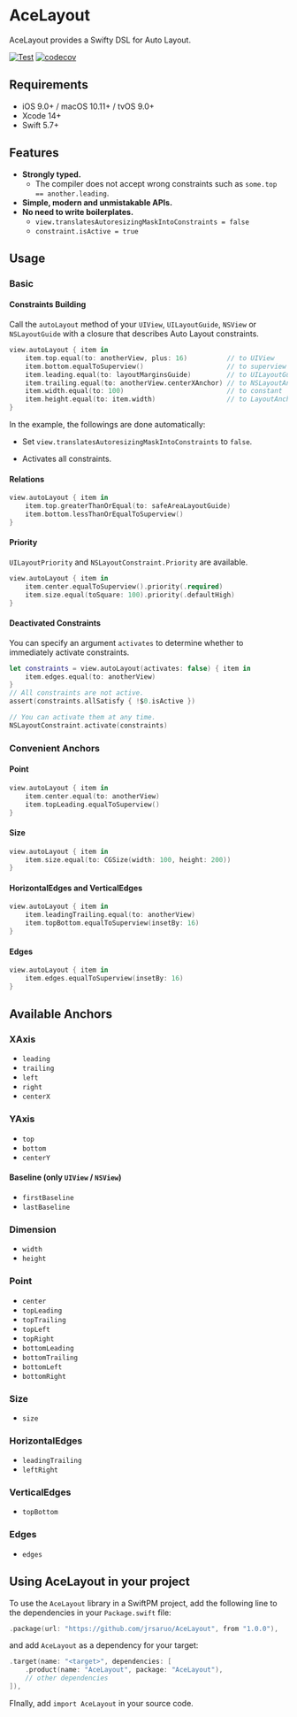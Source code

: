 # AceLayout

AceLayout provides a Swifty DSL for Auto Layout.

[![Test](https://github.com/jrsaruo/AceLayout/actions/workflows/test.yml/badge.svg)](https://github.com/jrsaruo/AceLayout/actions/workflows/test.yml) [![codecov](https://codecov.io/gh/jrsaruo/AceLayout/branch/main/graph/badge.svg?token=NN5TRPRC5O)](https://codecov.io/gh/jrsaruo/AceLayout)

## Requirements

- iOS 9.0+ / macOS 10.11+ / tvOS 9.0+
- Xcode 14+
- Swift 5.7+

## Features

- **Strongly typed.**
  - The compiler does not accept wrong constraints such as `some.top == another.leading`.
- **Simple, modern and unmistakable APIs.**
- **No need to write boilerplates.**
  - `view.translatesAutoresizingMaskIntoConstraints = false`
  - `constraint.isActive = true`

## Usage

### Basic

#### Constraints Building

Call the `autoLayout` method of your `UIView`, `UILayoutGuide`, `NSView` or `NSLayoutGuide` with a closure that describes Auto Layout constraints.

```swift
view.autoLayout { item in
    item.top.equal(to: anotherView, plus: 16)          // to UIView
    item.bottom.equalToSuperview()                     // to superview
    item.leading.equal(to: layoutMarginsGuide)         // to UILayoutGuide
    item.trailing.equal(to: anotherView.centerXAnchor) // to NSLayoutAnchor
    item.width.equal(to: 100)                          // to constant
    item.height.equal(to: item.width)                  // to LayoutAnchor
}
```

In the example, the followings are done automatically:

- Set `view.translatesAutoresizingMaskIntoConstraints` to `false`.

- Activates all constraints.

#### Relations

```swift
view.autoLayout { item in
    item.top.greaterThanOrEqual(to: safeAreaLayoutGuide)
    item.bottom.lessThanOrEqualToSuperview()
}
```

#### Priority

`UILayoutPriority` and `NSLayoutConstraint.Priority` are available.

```swift
view.autoLayout { item in
    item.center.equalToSuperview().priority(.required)
    item.size.equal(toSquare: 100).priority(.defaultHigh)
}
```

#### Deactivated Constraints

You can specify an argument `activates` to determine whether to immediately activate constraints.

```swift
let constraints = view.autoLayout(activates: false) { item in
    item.edges.equal(to: anotherView)
}
// All constraints are not active.
assert(constraints.allSatisfy { !$0.isActive })

// You can activate them at any time.
NSLayoutConstraint.activate(constraints)
```

### Convenient Anchors

#### Point

```swift
view.autoLayout { item in
    item.center.equal(to: anotherView)
    item.topLeading.equalToSuperview()
}
```

#### Size

```swift
view.autoLayout { item in
    item.size.equal(to: CGSize(width: 100, height: 200))
}
```

#### HorizontalEdges and VerticalEdges

```swift
view.autoLayout { item in
    item.leadingTrailing.equal(to: anotherView)
    item.topBottom.equalToSuperview(insetBy: 16)
}
```

#### Edges

```swift
view.autoLayout { item in
    item.edges.equalToSuperview(insetBy: 16)
}
```

## Available Anchors

### XAxis

- `leading`
- `trailing`
- `left`
- `right`
- `centerX`

### YAxis

- `top`
- `bottom`
- `centerY`

#### Baseline (only `UIView` / `NSView`)

- `firstBaseline`
- `lastBaseline`

### Dimension

- `width`
- `height`

### Point

- `center`
- `topLeading`
- `topTrailing`
- `topLeft`
- `topRight`
- `bottomLeading`
- `bottomTrailing`
- `bottomLeft`
- `bottomRight`

### Size

- `size`

### HorizontalEdges

- `leadingTrailing`
- `leftRight`

### VerticalEdges

- `topBottom`

### Edges

- `edges`

## Using AceLayout in your project

To use the `AceLayout` library in a SwiftPM project, add the following line to the dependencies in your `Package.swift` file:

```swift
.package(url: "https://github.com/jrsaruo/AceLayout", from "1.0.0"),
```

and add `AceLayout` as a dependency for your target:

```swift
.target(name: "<target>", dependencies: [
    .product(name: "AceLayout", package: "AceLayout"),
    // other dependencies
]),
```

FInally, add `import AceLayout` in your source code.
